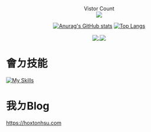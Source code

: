 <p align="center"> 
  Vistor Count<br>
  <img src="https://profile-counter.glitch.me/Hoxton019030/count.svg" />
</p>
<div align="center">


  <a href="https://github.com/Hoxton019030">![Anurag's GitHub stats](https://github-readme-stats-git-masterrstaa-rickstaa.vercel.app/api?username=Hoxton019030&theme=city_lights&show_icons=true&count_private=true&show_icons=true)</a>  <a href="https://github.com/Hoxton019030">[![Top Langs](https://github-readme-stats-git-masterrstaa-rickstaa.vercel.app/api/top-langs/?username=Hoxton019030&theme=city_lights&layout=compact&hide=javascript,html)](https://github.com/anuraghazra/github-readme-stats)</a> 


<a href="https://github.com/Hoxton019030/Hoxton019030.github.io">
  <img align="center" src="https://github-readme-stats.vercel.app/api/pin/?username=Hoxton019030&repo=Hoxton019030.github.io&theme=city_lights" />
</a>
<a href="https://github.com/Hoxton019030/Zabbix-Sender">
  <img align="center" src="https://github-readme-stats.vercel.app/api/pin/?username=Hoxton019030&repo=Zabbix-Sender&theme=city_lights" />
</a>


</div>

 # 會ㄉ技能
[![My Skills](https://skillicons.dev/icons?i=java,spring,hibernate,postgres,docker,azure,idea,js,linux,md,maven,postman,powershell,vscode,bash,github,gitlab)](https://skillicons.dev)

 # 我ㄉBlog
 https://hoxtonhsu.com

<!--
**Hoxton019030/Hoxton019030** is a ✨ _special_ ✨ repository because its `README.md` (this file) appears on your GitHub profile.

Here are some ideas to get you started:

- 🔭 I’m currently working on ...
- 🌱 I’m currently learning ...
- 👯 I’m looking to collaborate on ...
- 🤔 I’m looking for help with ...
- 💬 Ask me about ...
- 📫 How to reach me: ...
- 😄 Pronouns: ...
- ⚡ Fun fact: ...
-->

